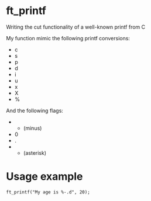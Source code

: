 # ft_printf
Writing the cut functionality of a well-known printf from C

My function mimic the following printf conversions:
- c
- s
- p
- d
- i
- u
- x
- X
- %

And the following flags:
- - (minus)
- 0
- .
- * (asterisk)

# Usage example

```
ft_printf("My age is %-.d", 20);
```
